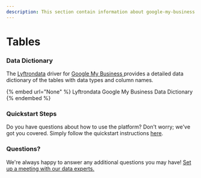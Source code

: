 ```yaml
---
description: This section contain information about google-my-business connector tables information
---
```


# Tables

### Data Dictionary

The [Lyftrondata](https://www.lyftrondata.com/) driver for [Google My Business](None/)[ ](https://www.lyftrondata.com/integration/google-my-business/)provides a detailed data dictionary of the tables with data types and column names.

{% embed url="None" %}
Lyftrondata Google My Business Data Dictionary
{% endembed %}

### Quickstart Steps

Do you have questions about how to use the platform? Don't worry; we've got you covered. Simply follow the quickstart instructions [here](../README.md).

### Questions? <a href="#questions" id="questions"></a>

We're always happy to answer any additional questions you may have! [Set up a meeting with our data experts.](https://www.lyftrondata.com/book-a-meeting/)

